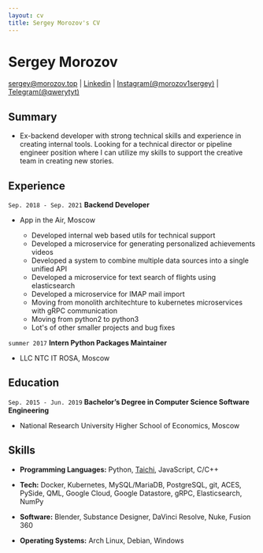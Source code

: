 ```yaml
---
layout: cv
title: Sergey Morozov's CV
---
```

# Sergey Morozov

<div id="webaddress">
  <a href="mailto:sergey@morozov.top">sergey@morozov.top</a>
  | <a href="https://www.linkedin.com/in/sergey-morozov-055600194/">Linkedin</a>
  | <a href="https://www.instagram.com/morozov1sergey/">Instagram(@morozov1sergey)</a>
  | <a href="https://t.me/qwerytyt">Telegram(@qwerytyt)</a>
</div>

## Summary

- Ex-backend developer with strong technical skills and experience in creating internal tools. Looking for a technical director or pipeline engineer position where I can utilize my skills to support the creative team in creating new stories. 

## Experience

`Sep. 2018 - Sep. 2021`
**Backend Developer** 

- App in the Air, Moscow
  <div class="list" markdown="1">
  
  - Developed internal web based utils for technical support
  - Developed a microservice for generating personalized achievements videos
  - Developed a system to combine multiple data sources into a single unified API
  - Developed a microservice for text search of flights using elasticsearch
  - Developed a microservice for IMAP mail import
  - Moving from monolith architechture to kubernetes microservices with gRPC communication
  - Moving from python2 to python3
  - Lot's of other smaller projects and bug fixes
  
  </div>

`summer 2017`
**Intern Python Packages Maintainer** 

- LLC NTC IT ROSA, Moscow

## Education

`Sep. 2015 - Jun. 2019`
**Bachelor’s Degree in Computer Science Software Engineering**

- National Research University Higher School of Economics, Moscow


## Skills

- **Programming Languages:** Python, [Taichi](https://www.taichi-lang.org/), JavaScript, C/C++

- **Tech:** Docker, Kubernetes, MySQL/MariaDB, PostgreSQL, git, ACES, PySide, QML, Google Cloud, Google Datastore, gRPC, Elasticsearch, NumPy

- **Software:** Blender, Substance Designer, DaVinci Resolve, Nuke, Fusion 360

- **Operating Systems:** Arch Linux, Debian, Windows


